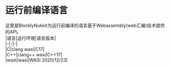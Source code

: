 # 运行前编译语言  
这里是BlocklyNukkit为运行前编译的语言基于Webassembly(web汇编)技术提供的API。  
|语言|运行环境|语言版本|  
|-|-|-|  
|C|clang wasi|C17|  
|C++|clang++ wasi|C++17|  
|wast|wasi|WASI 2020/12/23|